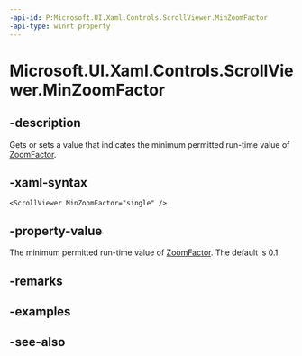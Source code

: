 ```yaml
---
-api-id: P:Microsoft.UI.Xaml.Controls.ScrollViewer.MinZoomFactor
-api-type: winrt property
---
```


<!-- Property syntax
public float MinZoomFactor { get;  set; }
-->

# Microsoft.UI.Xaml.Controls.ScrollViewer.MinZoomFactor

## -description
Gets or sets a value that indicates the minimum permitted run-time value of [ZoomFactor](scrollviewer_zoomfactor.md).

## -xaml-syntax
```xaml
<ScrollViewer MinZoomFactor="single" />
```


## -property-value
The minimum permitted run-time value of [ZoomFactor](scrollviewer_zoomfactor.md). The default is 0.1.

## -remarks

## -examples

## -see-also
